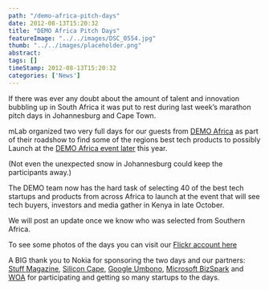 ```yaml
---
path: "/demo-africa-pitch-days" 
date: 2012-08-13T15:20:32 
title: "DEMO Africa Pitch Days" 
featureImage: "../../images/DSC_0554.jpg"
thumb: "../../images/placeholder.png" 
abstract:  
tags: [] 
timeStamp: 2012-08-13T15:20:32 
categories: ['News'] 
---
```


<p>If there was ever any doubt about the amount of talent and innovation bubbling up in South Africa it was put to rest during last week&#8217;s marathon pitch days in Johannesburg and Cape Town.</p>
<p>mLab organized two very full days for our guests from <a href="http://www.demo-africa.com">DEMO Africa</a> as part of their roadshow to find some of the regions best tech products to possibly Launch at the <a href="http://mlab/demo-africa-search-begins/">DEMO Africa event later</a> this year.</p>
<p>(Not even the unexpected snow in Johannesburg could keep the participants away.)</p>
<p>The DEMO team now has the hard task of selecting 40 of the best tech startups and products from across Africa to launch at the event that will see tech buyers, investors and media gather in Kenya in late October.</p>
<p>We will post an update once we know who was selected from Southern Africa.</p>
<p>To see some photos of the days you can visit our <a href="http://www.flickr.com/photos/mlabsa/sets/72157631017138776/">Flickr account here</a></p>
<p>A BIG thank you to Nokia for sponsoring the two days and our partners: <a href="http://www.stuff.co.za">Stuff Magazine</a>, <a href="http://www.siliconcape.com">Silicon Cape</a>, <a href="http://www.google.co.za/intl/en/umbono/index.html">Google Umbono</a>, <a href="http://www.microsoft.com/bizspark/">Microsoft BizSpark</a> and <a href="http://www.worldofavatar.com">WOA</a> for participating and getting so many startups to the days.</p>
<p>&nbsp;</p>

